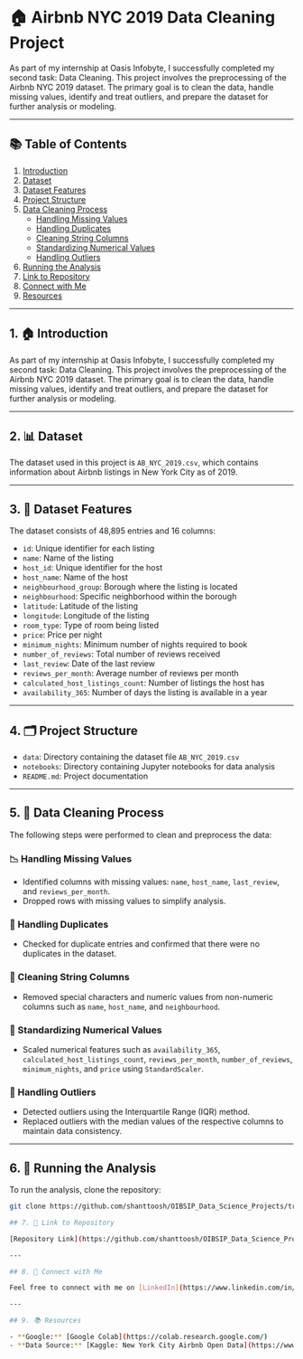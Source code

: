 
# 🏠 Airbnb NYC 2019 Data Cleaning Project

As part of my internship at Oasis Infobyte, I successfully completed my second task: Data Cleaning. This project involves the preprocessing of the Airbnb NYC 2019 dataset. The primary goal is to clean the data, handle missing values, identify and treat outliers, and prepare the dataset for further analysis or modeling.

---

## 📚 Table of Contents

1. [Introduction](#-introduction)
2. [Dataset](#-dataset)
3. [Dataset Features](#-dataset-features)
4. [Project Structure](#-project-structure)
5. [Data Cleaning Process](#-data-cleaning-process)
   - [Handling Missing Values](#-handling-missing-values)
   - [Handling Duplicates](#-handling-duplicates)
   - [Cleaning String Columns](#-cleaning-string-columns)
   - [Standardizing Numerical Values](#-standardizing-numerical-values)
   - [Handling Outliers](#-handling-outliers)
6. [Running the Analysis](#-running-the-analysis)
7. [Link to Repository](#-link-to-repository)
8. [Connect with Me](#-connect-with-me)
9. [Resources](#-resources)

---

## 1. 🏠 Introduction

As part of my internship at Oasis Infobyte, I successfully completed my second task: Data Cleaning. This project involves the preprocessing of the Airbnb NYC 2019 dataset. The primary goal is to clean the data, handle missing values, identify and treat outliers, and prepare the dataset for further analysis or modeling.

---

## 2. 📊 Dataset

The dataset used in this project is `AB_NYC_2019.csv`, which contains information about Airbnb listings in New York City as of 2019.

---

## 3. 📑 Dataset Features

The dataset consists of 48,895 entries and 16 columns:

- `id`: Unique identifier for each listing
- `name`: Name of the listing
- `host_id`: Unique identifier for the host
- `host_name`: Name of the host
- `neighbourhood_group`: Borough where the listing is located
- `neighbourhood`: Specific neighborhood within the borough
- `latitude`: Latitude of the listing
- `longitude`: Longitude of the listing
- `room_type`: Type of room being listed
- `price`: Price per night
- `minimum_nights`: Minimum number of nights required to book
- `number_of_reviews`: Total number of reviews received
- `last_review`: Date of the last review
- `reviews_per_month`: Average number of reviews per month
- `calculated_host_listings_count`: Number of listings the host has
- `availability_365`: Number of days the listing is available in a year

---

## 4. 🗂 Project Structure

- `data`: Directory containing the dataset file `AB_NYC_2019.csv`
- `notebooks`: Directory containing Jupyter notebooks for data analysis
- `README.md`: Project documentation

---

## 5. 🧹 Data Cleaning Process

The following steps were performed to clean and preprocess the data:

### 📉 Handling Missing Values

- Identified columns with missing values: `name`, `host_name`, `last_review`, and `reviews_per_month`.
- Dropped rows with missing values to simplify analysis.

### 🔄 Handling Duplicates

- Checked for duplicate entries and confirmed that there were no duplicates in the dataset.

### 🧽 Cleaning String Columns

- Removed special characters and numeric values from non-numeric columns such as `name`, `host_name`, and `neighbourhood`.

### 🔢 Standardizing Numerical Values

- Scaled numerical features such as `availability_365`, `calculated_host_listings_count`, `reviews_per_month`, `number_of_reviews`, `minimum_nights`, and `price` using `StandardScaler`.

### 📏 Handling Outliers

- Detected outliers using the Interquartile Range (IQR) method.
- Replaced outliers with the median values of the respective columns to maintain data consistency.

---

## 6. 🚀 Running the Analysis

To run the analysis, clone the repository:

```bash
git clone https://github.com/shanttoosh/OIBSIP_Data_Science_Projects/tree/main/aOIBSIP_Task_2

## 7. 📌 Link to Repository

[Repository Link](https://github.com/shanttoosh/OIBSIP_Data_Science_Projects/tree/main/OIBSIP_Task_1)

---

## 8. 🤝 Connect with Me

Feel free to connect with me on [LinkedIn](https://www.linkedin.com/in/shanttoosh-v-470484289/) and follow my journey in data analytics and visualization!

---

## 9. 📚 Resources

- **Google:** [Google Colab](https://colab.research.google.com/)
- **Data Source:** [Kaggle: New York City Airbnb Open Data](https://www.kaggle.com/datasets/dgomonov/new-york-city-airbnb-open-data)





   

